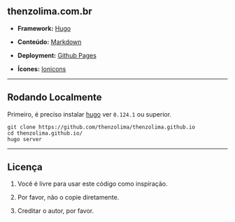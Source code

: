 ## thenzolima.com.br

- **Framework:** [Hugo](https://gohugo.io/)

- **Conteúdo:** [Markdown](https://daringfireball.net/projects/markdown/)

- **Deployment:** [Github Pages](https://pages.github.com/)

- **Ícones:** [Ionicons](https://ionic.io/ionicons)

---

## Rodando Localmente

Primeiro, é preciso instalar [hugo](https://gohugo.io/installation/) ver `0.124.1` ou superior.

```shell
git clone https://github.com/thenzolima/thenzolima.github.io
cd thenzolima.github.io/
hugo server
```

---

## Licença

1. Você é livre para usar este código como inspiração.

2. Por favor, não o copie diretamente.

3. Creditar o autor, por favor.


